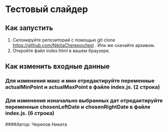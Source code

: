  # Тестовый слайдер

   ## Как запустить

   1. Склонируйте репозиторий с помощью git clone https://github.com/NikitaCherepov/test . Или же скачайте архивом.
   2. Откройте файл index.html в вашем браузере.
   ## Как изменить входные данные
 ### Для изменения макс и мин отредактируйте переменные actualMinPoint и actualMaxPoint в файле index.js. (2 строка)
 ### Для изменения изначально выбранных дат отредактируйте переменные chosenLeftDate и chosenRightDate в файле index.js. (6 строка)

####Автор: Черепов Никита
